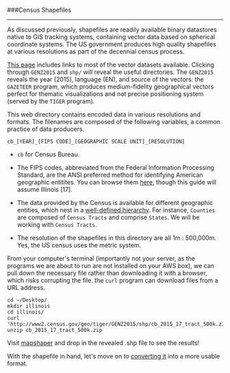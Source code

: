 ###Census Shapefiles

-----

As discussed previously, shapefiles are readily available binary datastores native to GIS tracking systems, containing vector data based on spherical coordinate systems. The US government produces high quality shapefiles at various resolutions as part of the decennial census process.

[This page](http://www2.census.gov/geo/tiger/) includes links to most of the vector datasets available. Clicking through `GENZ2015` and `shp/` will reveal the useful directories. The `GENZ2015` reveals the year (2015), language (EN), and source of the vectors: the `GAZETEER` program, which produces medium-fidelity geographical vectors perfect for thematic visualizations and not precise positioning system (served by the `TIGER` program).

This web directory contains encoded data in various resolutions and formats. The filenames are composed of the following variables, a common practice of data producers.

```
cb_[YEAR]_[FIPS CODE]_[GEOGRAPHIC SCALE UNIT]_[RESOLUTION]
```

- `cb` for Census Bureau. 

- The FIPS codes, abbreviated from the Federal Information Processing Standard, are the ANSI preferred method for identifying American geographic entitites. You can browse them [here](https://www.census.gov/geo/reference/ansi_statetables.html), though this guide will assume Illinois [17].

- The data provided by the Census is available for different geographic entities, which nest in a [well-defined hierarchy](http://blogs.census.gov/2014/07/31/understanding-geographic-relationships-counties-places-tracts-and-more/). For instance, `Counties` are composed of `Census Tracts` and comprise `States`. We will be working with `Census Tracts`.

- The resolution of the shapefiles in this directory are all 1m : 500,000m. Yes, the US census uses the metric system.

From your computer's terminal (importantly not your server, as the programs we are about to run are not installed on your AWS box), we can pull down the necessary file rather than downloading it with a browser, which risks corrupting the file. the `curl` program can download files from a URL address.

```
cd ~/Desktop/
mkdir illinois
cd illinois/
curl 'http://www2.census.gov/geo/tiger/GENZ2015/shp/cb_2015_17_tract_500k.zip'
unzip cb_2015_17_tract_500k.zip
```

Visit [mapshaper](http://www.mapshaper.org) and drop in the revealed .shp file to see the results!

With the shapefile in hand, let's move on to [converting it](conversion.md) into a more usable format.

